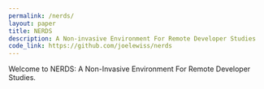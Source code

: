 ```yaml
---
permalink: /nerds/
layout: paper
title: NERDS
description: A Non-invasive Environment For Remote Developer Studies
code_link: https://github.com/joelewiss/nerds
---
```



Welcome to NERDS: A Non-Invasive Environment For Remote Developer Studies.

